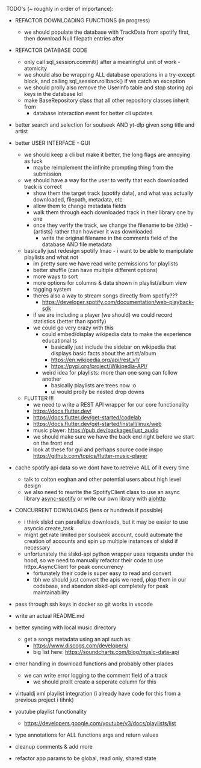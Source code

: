 TODO's (~ roughly in order of importance):
  - REFACTOR DOWNLOADING FUNCTIONS (in progress)
      - we should populate the database with TrackData from spotify first, then download Null filepath entries after
  - REFACTOR DATABASE CODE
      - only call sql_session.commit() after a meaningful unit of work - atomicity
      - we should also be wrapping ALL database operations in a try-except block, and calling sql_session.rollback() if we catch an exception
      - we should prolly also remove the UserInfo table and stop storing api keys in the database lol
      - make BaseRepository class that all other repository classes inherit from
          - database interaction event for better cli updates
  - better search and selection for soulseek AND yt-dlp given song title and artist
  - better USER INTERFACE - GUI 
      - we should keep a cli but make it better, the long flags are annoying as fuck
          - maybe reimplement the infinite prompting thing from the submission
      - we should have a way for the user to verify that each downloaded track is correct
          - show them the target track (spotify data), and what was actually downloaded, filepath, metadata, etc
          - allow them to change metadata fields
          - walk them through each downloaded track in their library one by one
          - once they verify the track, we change the filename to be {title} - {artists} rather than however it was downloaded
              - write the original filename in the comments field of the database AND file metadata
      - basically just redesign spotify lmao - i want to be able to manipulate playlists and what not
          - im pretty sure we have read write permissions for playlists
          - better shuffle (can have multiple different options)
          - more ways to sort
          - more options for columns & data shown in playlist/album view
          - tagging system
          - theres also a way to stream songs directly from spotify??? 
              - https://developer.spotify.com/documentation/web-playback-sdk
          - if we are including a player (we should) we could record statistics (better than spotify)
          - we could go very crazy with this
              - could embed/display wikipedia data to make the experience educational ts
                  - basically just include the sidebar on wikipedia that displays basic facts about the artist/album
                  - https://en.wikipedia.org/api/rest_v1/
                  - https://pypi.org/project/Wikipedia-API/ 
              - weird idea for playlists: more than one song can follow another
                  - basically playlists are trees now :o
                  - ui would prolly be nested drop downs
      - FLUTTER !!!
          - we need to write a REST API wrapper for our core functionality
          - https://docs.flutter.dev/
          - https://docs.flutter.dev/get-started/codelab
          - https://docs.flutter.dev/get-started/install/linux/web
          - music player: https://pub.dev/packages/just_audio
          - we should make sure we have the back end right before we start on the front end
          - look at these for gui and perhaps source code inspo https://github.com/topics/flutter-music-player
  - cache spotify api data so we dont have to retreive ALL of it every time
      - talk to colton eoghan and other potential users about high level design
      - we also need to rewrite the SpotifyClient class to use an async library [async-spotify](https://pypi.org/project/async-spotify/) or write our own library with [aiohttp](https://pypi.org/project/aiohttp/)
  - CONCURRENT DOWNLOADS (tens or hundreds if possible)
      - i think slskd can parallelize downloads, but it may be easier to use asyncio.create_task
      - might get rate limited per soulseek account, could automate the creation of accounts and spin up multiple instances of slskd if necessary
      - unfortunately the slskd-api python wrapper uses requests under the hood, so we need to manually refactor their code to use httpx.AsyncClient for peak concurrency
        - fortunately their code is super easy to read and convert
        - tbh we should just convert the apis we need, plop them in our codebase, and abandon slskd-api completely for peak maintainability
  - pass through ssh keys in docker so git works in vscode
  - write an actual README.md
  - better syncing with local music directory
      - get a songs metadata using an api such as:
          - https://www.discogs.com/developers/
          - big list here: https://soundcharts.com/blog/music-data-api
  - error handling in download functions and probably other places
      - we can write error logging to the comment field of a track
          - we should prollt create a seperate column for this
  - virtualdj xml playlist integration (i already have code for this from a previous project i tihnk)
  - youtube playlist functionality
      - https://developers.google.com/youtube/v3/docs/playlists/list
  - type annotations for ALL functions args and return values
  - cleanup comments & add more

  - refactor app params to be global, read only, shared state